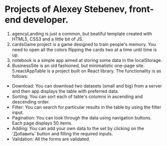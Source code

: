 # Projects of Alexey Stebenev, front-end developer.

1. agencyLanding is just a common, but beatiful template created with HTML5, CSS3 and a little bit of JS.
2. cardsGame project is a game designed to train people's memory. You need to open all the colors flipping the cards two at a time until time is up.
3. notebook is a simple app aimed at storing some data in the localStorage.
4. BusinessSite is an old fashioned, but minimalistic one-page site.
5.reactAppTable is a project built on React library. The functionality is as follows:
 + Download: You can download two datasets (small and big) from a server and then app displays the table with preferred data.
 + Sorting: You can sort each of table's columns in ascending and descending order.
 + Filter: You can search for particular results in the table by using the filter input.
 + Pagination: You can look through the data using navigation buttons. Each page displays 50 items.
 + Adding: You can add your own data to the set by clicking on the 'Добавить' button and filling the required inputs.
 + Validation: All the forms are validated. 
